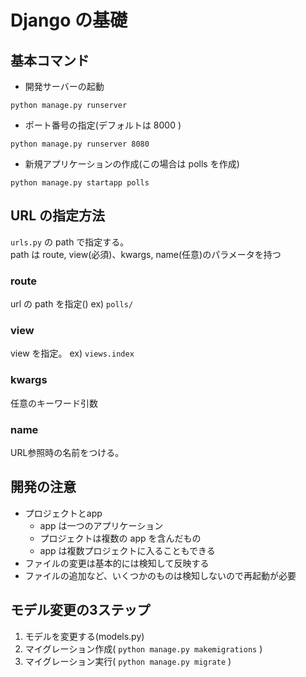 # Django の基礎
## 基本コマンド
- 開発サーバーの起動
```
python manage.py runserver
```

- ポート番号の指定(デフォルトは 8000 )
```
python manage.py runserver 8080
```

- 新規アプリケーションの作成(この場合は polls を作成)
```
python manage.py startapp polls
```

## URL の指定方法
`urls.py` の path で指定する。  
path は route, view(必須)、kwargs, name(任意)のパラメータを持つ

### route
url の path を指定()
ex) `polls/`

### view
view を指定。
ex) `views.index`

### kwargs
任意のキーワード引数

### name
URL参照時の名前をつける。

## 開発の注意
- プロジェクトとapp
  - app は一つのアプリケーション
  - プロジェクトは複数の app を含んだもの
  - app は複数プロジェクトに入ることもできる
- ファイルの変更は基本的には検知して反映する
- ファイルの追加など、いくつかのものは検知しないので再起動が必要

## モデル変更の3ステップ
1. モデルを変更する(models.py)
2. マイグレーション作成( `python manage.py makemigrations` )
3. マイグレーション実行( `python manage.py migrate` )
